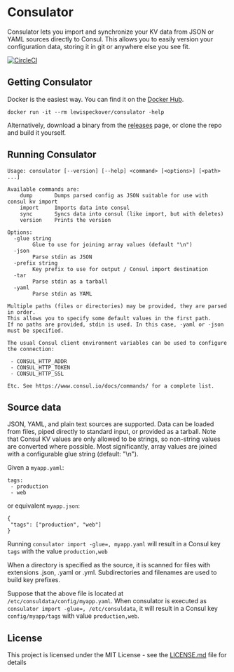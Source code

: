 
# Consulator

Consulator lets you import and synchronize your KV data from JSON or YAML sources directly to Consul. This allows you to easily version your configuration data, storing it in git or anywhere else you see fit.

[![CircleCI](https://circleci.com/gh/lewispeckover/consulator/tree/master.svg?style=shield)](https://circleci.com/gh/lewispeckover/consulator/tree/master)

## Getting Consulator

Docker is the easiest way. You can find it on the [Docker Hub](https://hub.docker.com/r/lewispeckover/consulator/).


```
docker run -it --rm lewispeckover/consulator -help
```

Alternatively, download a binary from the [releases](https://github.com/lewispeckover/consulator/releases/latest) page, or clone the repo and build it yourself.

## Running Consulator

```
Usage: consulator [--version] [--help] <command> [<options>] [<path> ...]

Available commands are:
    dump       Dumps parsed config as JSON suitable for use with consul kv import
    import     Imports data into consul
    sync       Syncs data into consul (like import, but with deletes)
    version    Prints the version

Options:
  -glue string
    	Glue to use for joining array values (default "\n")
  -json
    	Parse stdin as JSON
  -prefix string
    	Key prefix to use for output / Consul import destination
  -tar
    	Parse stdin as a tarball
  -yaml
    	Parse stdin as YAML

Multiple paths (files or directories) may be provided, they are parsed in order. 
This allows you to specify some default values in the first path.
If no paths are provided, stdin is used. In this case, -yaml or -json must be specified.

The usual Consul client environment variables can be used to configure the connection:

 - CONSUL_HTTP_ADDR
 - CONSUL_HTTP_TOKEN
 - CONSUL_HTTP_SSL

Etc. See https://www.consul.io/docs/commands/ for a complete list.
```


## Source data

JSON, YAML, and plain text sources are supported. Data can be loaded from files, piped directly to standard input, or provided as a tarball. Note that Consul KV values are only allowed to be strings, so non-string values are converted where possible. Most significantly, array values are joined with a configurable glue string (default: "\n").

Given a `myapp.yaml`:

```
tags:
 - production
 - web
```
or equivalent `myapp.json`:

```
{ 
 "tags": ["production", "web"]
}
```

Running `consulator import -glue=, myapp.yaml` will result in a Consul key `tags` with the value `production,web`

When a directory is specified as the source, it is scanned for files with extensions .json, .yaml or .yml. Subdirectories and filenames are used to build key prefixes. 

Suppose that the above file is located at `/etc/consuldata/config/myapp.yaml`. When consulator is executed as `consulator import -glue=, /etc/consuldata`, it will result in a Consul key `config/myapp/tags` with value `production,web`.

## License

This project is licensed under the MIT License - see the [LICENSE.md](LICENSE.md) file for details

